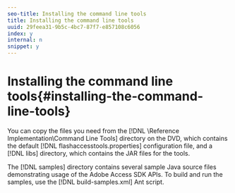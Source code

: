 ```yaml
---
seo-title: Installing the command line tools
title: Installing the command line tools
uuid: 29feea31-9b5c-4bc7-87f7-e857108c6056
index: y
internal: n
snippet: y
---
```


# Installing the command line tools{#installing-the-command-line-tools}

You can copy the files you need from the [!DNL \Reference Implementation\Command Line Tools] directory on the DVD, which contains the default [!DNL flashaccesstools.properties] configuration file, and a [!DNL libs] directory, which contains the JAR files for the tools.

The [!DNL samples] directory contains several sample Java source files demonstrating usage of the Adobe Access SDK APIs. To build and run the samples, use the [!DNL build-samples.xml] Ant script. 
